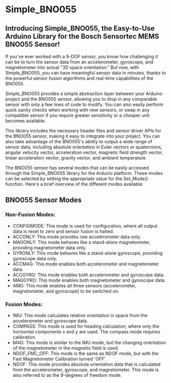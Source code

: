 # Simple_BNO055
<h2>Introducing Simple_BNO055, the Easy-to-Use Arduino Library for the Bosch Sensortec MEMS BNO055 Sensor!</h2>
<p>If you've ever worked with a 9-DOF sensor, you know how challenging it can be to turn the sensor data from an accelerometer, gyroscope, and magnetometer into actual "3D space orientation." But now, with Simple_BNO055, you can have meaningful sensor data in minutes, thanks to the powerful sensor fusion algorithms and real-time capabilities of the BNO055.</p>
<p>Simple_BNO055 provides a simple abstraction layer between your Arduino project and the BNO055 sensor, allowing you to drop in any comparable sensor with only a few lines of code to modify. You can also easily perform quick sanity checks when working with new sensors, or swap in any compatible sensor if you require greater sensitivity or a cheaper unit becomes available.</p>
<p>This library includes the necessary header files and sensor driver APIs for the BNO055 sensor, making it easy to integrate into your project. You can also take advantage of the BNO055's ability to output a wide range of sensor data, including absolute orientation in Euler vectors or quaternions, angular velocity vector, acceleration vector, magnetic field strength vector, linear acceleration vector, gravity vector, and ambient temperature.</p>
<p>The BNO055 sensor has several modes that can be easily accessed through the Simple_BNO055 library for the Arduino platform. These modes can be selected by setting the appropriate value for the Set_Mode() function. Here's a brief overview of the different modes available:</p>
<h2>BNO055 Sensor Modes</h2>
<h3>Non-Fusion Modes:</h3>
<ul>
  <li>CONFIGMODE: This mode is used for configuration, where all output data is reset to zero and sensor fusion is halted.</li>
  <li>ACCONLY: This mode provides raw accelerometer data only.</li>
  <li>MAGONLY: This mode behaves like a stand-alone magnetometer, providing magnetometer data only.</li>
  <li>GYRONLY: This mode behaves like a stand-alone gyroscope, providing gyroscope data only.</li>
  <li>ACCMAG: This mode enables both accelerometer and magnetometer data.</li>
  <li>ACCGYRO: This mode enables both accelerometer and gyroscope data.</li>
  <li>MAGGYRO: This mode enables both magnetometer and gyroscope data.</li>
  <li>AMG: This mode enables all three sensors (accelerometer, magnetometer, and gyroscope) to be switched on.</li>
</ul>
<h3>Fusion Modes:</h3>
<ul>
  <li>IMU: This mode calculates relative orientation in space from the accelerometer and gyroscope data.</li>
  <li>COMPASS: This mode is used for heading calculation, where only the horizontal components x and y are used. The compass mode requires calibration.</li>
  <li>M4G: This mode is similar to the IMU mode, but the changing orientation of the magnetometer in the magnetic field is used.</li>
  <li>NDOF_FMC_OFF: This mode is the same as NDOF mode, but with the Fast Magnetometer Calibration turned 'OFF'.</li>
  <li>NDOF: This mode provides absolute orientation data that is calculated from the accelerometer, gyroscope, and magnetometer. This mode is also referred to as the 9-degrees of freedom mode.</li>
</ul>
